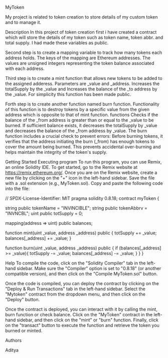 MyToken

My project is related to token creation to store details of my custom token and to manage it.

Description
In this project of token creation first i have created a contract which will store the details of my token such as token name, token abbr. and total supply. I had made these variables as public.

Second step is to create a mapping variable to track how many tokens each address holds. The keys of the mapping are Ethereum addresses. The values are unsigned integers representing the token balance associated with each address.

Third step is to create a mint function that allows new tokens to be added to the assigned adderess. Parameters are _value and _address. Increases the totalSupply by the _value and Increases the balance of the _to address by the _value. For simplicity this function has been made public.

Forth step is to create another function named burn function. Functionality of this function is to destroy tokens by a specific value from the given address which is opposite to that of mint function. functions Checks if the balance of the _from address is greater than or equal to the _value to be burned. If sufficient balance exists, it decreases the totalSupply by _value and decreases the balance of the _from address by _value. The burn function includes a crucial check to prevent errors: Before burning tokens, it verifies that the address initiating the burn (_from) has enough tokens to cover the amount being burned. This prevents accidental over-burning and helps maintain the integrity of the token's supply.

Getting Started
Executing program
To run this program, you can use Remix, an online Solidity IDE. To get started, go to the Remix website at https://remix.ethereum.org/. Once you are on the Remix website, create a new file by clicking on the "+" icon in the left-hand sidebar. Save the file with a .sol extension (e.g., MyToken.sol). Copy and paste the following code into the file:

// SPDX-License-Identifier: MIT pragma solidity 0.8.18; contract myToken {

string public tokenName = "INVINCIBLE";
string public tokenAbbrv = "INVNCBL";
uint public totSupply = 0; 

mapping(address => uint) public balances;

function mint(uint _value, address _address) public {
    totSupply += _value;
    balances[_address] += _value;
}

function burn(uint _value, address _address) public {
    if (balances[_address] >= _value){
        totSupply -= _value;
        balances[_address] -= _value;
    }
}
}

Help
To compile the code, click on the "Solidity Compiler" tab in the left-hand sidebar. Make sure the "Compiler" option is set to "0.8.18" (or another compatible version), and then click on the "Compile MyToken.sol" button.

Once the code is compiled, you can deploy the contract by clicking on the "Deploy & Run Transactions" tab in the left-hand sidebar. Select the "Mytoken" contract from the dropdown menu, and then click on the "Deploy" button.

Once the contract is deployed, you can interact with it by calling the mint, burn function or check balance. Click on the "MyToken" contract in the left-hand sidebar, and then click on the "mint" or "burn" function. Finally, click on the "transact" button to execute the function and retrieve the token you burned or minted.

Authors

Aditya
